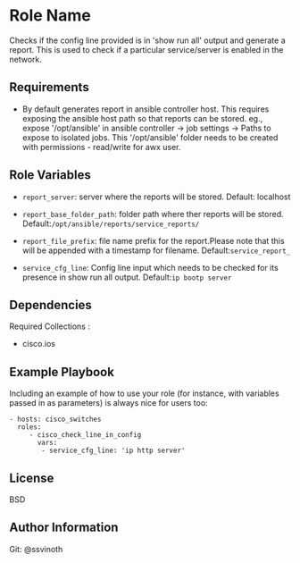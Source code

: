 Role Name
=========

Checks if the config line provided is in 'show run all' output and generate a report. This is used to check if a particular service/server is enabled in the network. 

Requirements
------------

- By default generates report in ansible controller host. This requires exposing the ansible host path so that reports can be stored. eg., expose '/opt/ansible' in ansible controller → job settings → Paths to expose to isolated jobs. This '/opt/ansible' folder needs to be created with permissions - read/write for awx user. 


Role Variables
--------------


- `report_server`: server where the reports will be stored. Default: localhost

- `report_base_folder_path`: folder path where ther reports will be stored. Default:`/opt/ansible/reports/service_reports/` 

- `report_file_prefix`: file name prefix for the report.Please note that this will be appended with a timestamp for filename. Default:`service_report_`

- `service_cfg_line`: Config line input which needs to be checked for its presence in show run all output. Default:`ip bootp server`


Dependencies
------------

Required Collections : 
  - cisco.ios

Example Playbook
----------------

Including an example of how to use your role (for instance, with variables passed in as parameters) is always nice for users too:

    - hosts: cisco_switches
      roles:
         - cisco_check_line_in_config
           vars:
            - service_cfg_line: 'ip http server'

License
-------

BSD

Author Information
------------------
Git: @ssvinoth